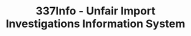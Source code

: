 ---
bigquery: https://console.cloud.google.com/bigquery?p=patents-public-data&d=usitc_investigations&page=dataset&project=sheets-management-319211
citation: US International Trade Commission 337Info Unfair Import Investigations Information
  System
contributors: US International Trade Comission
cost: None
description: US International Trade Commission 337Info Unfair Import Investigations
  Information System contains data on investigations done under Section 337. Section
  337 declares the infringement of certain statutory intellectual property rights
  and other forms of unfair competition in import trade to be unlawful practices.
  Most Section 337 investigations involve allegations of patent or registered trademark
  infringement.
documentation: FAQ and tutorial available on the site
last_edit: Mon, 04 Apr 2022 19:10:40 GMT
location: https://pubapps2.usitc.gov/337external/
maintained_by: US International Trade Comission
schema_fields: '[''ouiiParticipation'', ''markmanHearing'', ''ouiiAttorney'', ''finalIdOnViolationIssue'',
  ''copyrightNumbers'', ''lastUpdated'', ''targetDate'', ''dateComplaintFiled'', ''respondent'',
  ''id'', ''endDateMarkmanHearing'', ''teoProceedingInvolved'', ''finalDetNoViolation'',
  ''gcAttorney'', ''investigationNo'', ''investigationType'', ''actualStartDateEvidHear'',
  ''startDateMarkmanHearing'', ''docketNo'', ''dateOfPublicationFrNotice'', ''reportingRequirements'',
  ''scheduledStartDateEvidHear'', ''patentNumbers'', ''cafcAppeals'', ''publication_number'',
  ''dateCreated'', ''investigationTermDate'', ''actualEndDateEvidHear'', ''scheduledEndDateEvidHear'',
  ''currentActiveALJ'', ''teoReliefGranted'', ''teoIdDueDate'', ''patentNumber'',
  ''invUnfairAct'', ''internalRemand'', ''aljAssigned'', ''htsNumbers'', ''currentStatus'',
  ''title'', ''issueDateOtherNonFinal'', ''finalDetViolation'', ''complainant'', ''teoIdIssueDate'',
  ''trademarkNumbers'', ''finalIdOnViolationDue'']'
shortname: unfair_import_investigations
tags:
- import
- legal
- trade
timeframe: 2008-2021 (prior to 2008 downloadable as a JSON file)
title: 337Info - Unfair Import Investigations Information System
uuid: 2721f5ec-e599-4890-9265-9706719fc71e
---